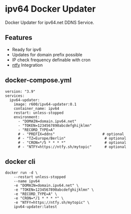 # ipv64 Docker Updater
Docker Updater for ipv64.net DDNS Service.

## Features
- Ready for ipv6  
- Updates for domain prefix possible  
- IP check frequency definable with cron  
- [ntfy](https://ntfy.sh) Integration  

## docker-compose.yml
```
version: "3.9"
services:
  ipv64-updater:
    image: r600/ipv64-updater:0.1
    container_name: ipv64
    restart: unless-stopped
    environment:
      - "DOMAIN=domain.ipv64.net"
      - "TOKEN=1234567890abcdefghijklmn"
      - "RECORD_TYPE=A"
      # - "PREFIX=ddns"                      # optional
      # - "TZ=Europe/Berlin"                  # optional
      # - "CRON=*/5 * * * *"                  # optional
      # - "NTFY=https://ntfy.sh/mytopic"      # optional
```

## docker cli
```
docker run -d \
	--restart unless-stopped
	--name ipv64
	-e "DOMAIN=domain.ipv64.net" \
	-e "TOKEN=1234567890abcdefghijklmn" \
	-e "RECORD_TYPE=A" \
	-e "CRON=*/1 * * * *" \
	-e "NTFY=https://ntfy.sh/mytopic" \
	ipv64-updater:latest
```